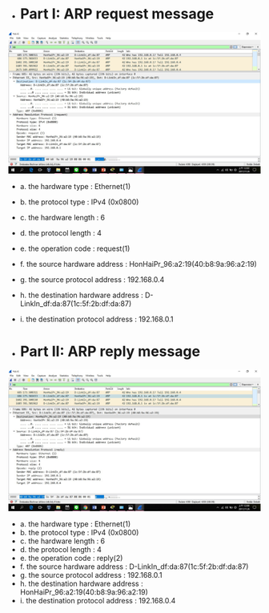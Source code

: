 
- # Part I: ARP request message

![](ARPrequest.jpg)
  
  - a. the hardware type : Ethernet(1)
  - b. the protocol type : IPv4 (0x0800)
  - c. the hardware length : 6 <sb>
  - d. the protocol length : 4 <sb>
  - e. the operation code : request(1)
  - f. the source hardware address : HonHaiPr_96:a2:19(40:b8:9a:96:a2:19)
  - g. the source protocol address : 192.168.0.4
  - h. the destination hardware address : D-LinkIn_df:da:87(1c:5f:2b:df:da:87)
  - i. the destination protocol address : 192.168.0.1
  
  
- # Part II: ARP reply message

![](ARPreply.jpg)

  - a. the hardware type : Ethernet(1)
  - b. the protocol type : IPv4 (0x0800)
  - c. the hardware length : 6 <sb>
  - d. the protocol length : 4 <sb>
  - e. the operation code : reply(2)
  - f. the source hardware address : D-LinkIn_df:da:87(1c:5f:2b:df:da:87)
  - g. the source protocol address : 192.168.0.1
  - h. the destination hardware address : HonHaiPr_96:a2:19(40:b8:9a:96:a2:19)
  - i. the destination protocol address : 192.168.0.4
  
  
  
 
  
